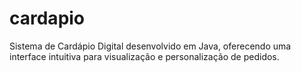 # cardapio
Sistema de Cardápio Digital desenvolvido em Java, oferecendo uma interface intuitiva para visualização e personalização de pedidos.
